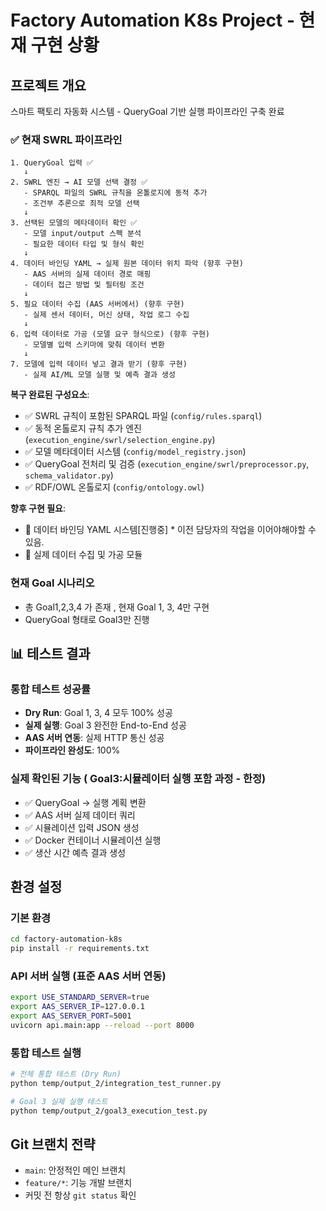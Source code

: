 # Factory Automation K8s Project - 현재 구현 상황

## 프로젝트 개요
스마트 팩토리 자동화 시스템 - QueryGoal 기반 실행 파이프라인 구축 완료

### ✅ 현재 SWRL 파이프라인

```
1. QueryGoal 입력 ✅
   ↓
2. SWRL 엔진 → AI 모델 선택 결정 ✅
   - SPARQL 파일의 SWRL 규칙을 온톨로지에 동적 추가
   - 조건부 추론으로 최적 모델 선택
   ↓
3. 선택된 모델의 메타데이터 확인 ✅
   - 모델 input/output 스펙 분석
   - 필요한 데이터 타입 및 형식 확인
   ↓
4. 데이터 바인딩 YAML → 실제 원본 데이터 위치 파악 (향후 구현)
   - AAS 서버의 실제 데이터 경로 매핑
   - 데이터 접근 방법 및 필터링 조건
   ↓
5. 필요 데이터 수집 (AAS 서버에서) (향후 구현)
   - 실제 센서 데이터, 머신 상태, 작업 로그 수집
   ↓
6. 입력 데이터로 가공 (모델 요구 형식으로) (향후 구현)
   - 모델별 입력 스키마에 맞춰 데이터 변환
   ↓
7. 모델에 입력 데이터 넣고 결과 받기 (향후 구현)
   - 실제 AI/ML 모델 실행 및 예측 결과 생성
```

**복구 완료된 구성요소**:
- ✅ SWRL 규칙이 포함된 SPARQL 파일 (`config/rules.sparql`)
- ✅ 동적 온톨로지 규칙 추가 엔진 (`execution_engine/swrl/selection_engine.py`)
- ✅ 모델 메타데이터 시스템 (`config/model_registry.json`)
- ✅ QueryGoal 전처리 및 검증 (`execution_engine/swrl/preprocessor.py`, `schema_validator.py`)
- ✅ RDF/OWL 온톨로지 (`config/ontology.owl`)

**향후 구현 필요**:
- 🔄 데이터 바인딩 YAML 시스템[진행중] * 이전 담당자의 작업을 이어야해야할 수 있음.
- 🔄 실제 데이터 수집 및 가공 모듈

### 현재 Goal 시나리오
- 총 Goal1,2,3,4 가 존재 , 현재 Goal 1, 3, 4만 구현
- QueryGoal 형태로 Goal3만 진행
    

## 📊 테스트 결과

### 통합 테스트 성공률
- **Dry Run**: Goal 1, 3, 4 모두 100% 성공
- **실제 실행**: Goal 3 완전한 End-to-End 성공
- **AAS 서버 연동**: 실제 HTTP 통신 성공
- **파이프라인 완성도**: 100%

### 실제 확인된 기능 ( Goal3:시뮬레이터 실행 포함 과정 - 한정)
- ✅ QueryGoal → 실행 계획 변환
- ✅ AAS 서버 실제 데이터 쿼리
- ✅ 시뮬레이션 입력 JSON 생성
- ✅ Docker 컨테이너 시뮬레이션 실행
- ✅ 생산 시간 예측 결과 생성

## 환경 설정

### 기본 환경
```bash
cd factory-automation-k8s
pip install -r requirements.txt
```

### API 서버 실행 (표준 AAS 서버 연동)
```bash
export USE_STANDARD_SERVER=true
export AAS_SERVER_IP=127.0.0.1
export AAS_SERVER_PORT=5001
uvicorn api.main:app --reload --port 8000
```

### 통합 테스트 실행
```bash
# 전체 통합 테스트 (Dry Run)
python temp/output_2/integration_test_runner.py

# Goal 3 실제 실행 테스트  
python temp/output_2/goal3_execution_test.py
```

## Git 브랜치 전략
- `main`: 안정적인 메인 브랜치
- `feature/*`: 기능 개발 브랜치
- 커밋 전 항상 `git status` 확인